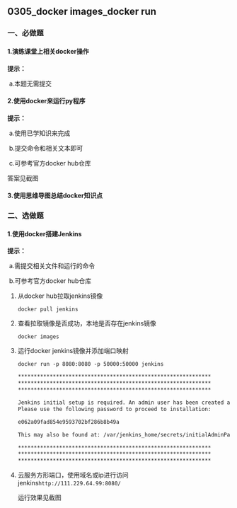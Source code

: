 ## 0305_docker images_docker run

### 一、必做题

#### 1.演练课堂上相关docker操作

**提示：**

​	a.本题无需提交

 

#### 2.使用docker来运行py程序

**提示：**

​	a.使用已学知识来完成

​	b.提交命令和相关文本即可

​    c.可参考官方docker hub仓库



答案见截图

 

#### 3.使用思维导图总结docker知识点

 

 

### 二、选做题

#### 1.使用docker搭建Jenkins

**提示：**

​	a.需提交相关文件和运行的命令

​    b.可参考官方docker hub仓库

1. 从docker hub拉取jenkins镜像

   ```docker pull jenkins```

2. 查看拉取镜像是否成功，本地是否存在jenkins镜像

   ```docker images```

3. 运行docker jenkins镜像并添加端口映射

   ```docker run -p 8080:8080 -p 50000:50000 jenkins```

   ```zsh
   *************************************************************
   *************************************************************
   *************************************************************
   
   Jenkins initial setup is required. An admin user has been created and a password generated.
   Please use the following password to proceed to installation:
   
   e062a09fad854e9593702bf286b8b49a
   
   This may also be found at: /var/jenkins_home/secrets/initialAdminPassword
   
   *************************************************************
   *************************************************************
   *************************************************************
   ```

4. 云服务方形端口，使用域名或ip进行访问jenkins```http://111.229.64.99:8080/```

   运行效果见截图